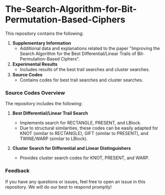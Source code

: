 # The-Search-Algorithm-for-Bit-Permutation-Based-Ciphers

This repository contains the following:  
1. **Supplementary Information**  
   - Additional data and explanations related to the paper "Improving the Search Algorithm for the Best Differential/Linear Trails of Bit-Permutation-Based Ciphers".  
2. **Experimental Results**  
   - Includes results of the best trail searches and cluster searches.  
3. **Source Codes**  
   - Contains codes for best trail searches and cluster searches.  

### Source Codes Overview  

The repository includes the following:  

1. **Best Differential/Linear Trail Search**  
   - Implements search for RECTANGLE, PRESENT, and LBlock.  
   - Due to structural similarities, these codes can be easily adapted for KNOT (similar to RECTANGLE), GIFT (similar to PRESENT), and TWINE/WARP (similar to LBlock).  

2. **Cluster Search for Differential and Linear Distinguishers**  
   - Provides cluster search codes for KNOT, PRESENT, and WARP.  


### Feedback  

If you have any questions or issues, feel free to open an issue in this repository. We will do our best to respond promptly!  
